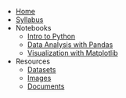 - [Home](index.md)
- [Syllabus](SYLLABUS.md)
- Notebooks
  - [Intro to Python](notebooks/intro_to_python.ipynb)
  - [Data Analysis with Pandas](notebooks/data_analysis_with_pandas.ipynb)
  - [Visualization with Matplotlib](notebooks/visualization_with_matplotlib.ipynb)
- Resources
  - [Datasets](resources/datasets/)
  - [Images](resources/images/)
  - [Documents](resources/documents/)
